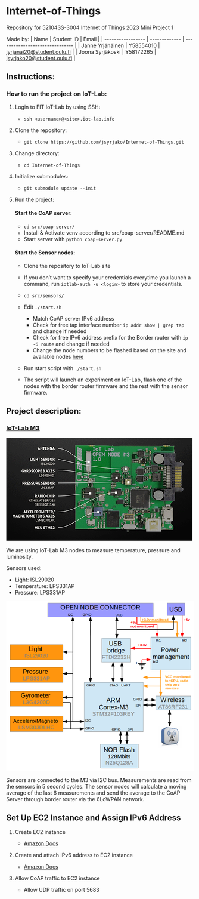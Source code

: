 # Internet-of-Things

Repository for 521043S-3004 Internet of Things 2023 Mini Project 1

Made by:
| Name              | Student ID    | Email                           |
| ----------------- | ------------- | ------------------------------- |
| Janne Yrjänäinen  | Y58554010      | jyrjanai20@student.oulu.fi      |
| Joona Syrjäkoski  | Y58172265      | jsyrjako20@student.oulu.fi      |


## Instructions:

### How to run the project on IoT-Lab:

1. Login to FIT IoT-Lab by using SSH:

   - `ssh <username>@<site>.iot-lab.info`

2. Clone the repository:

   - `git clone https://github.com/jsyrjako/Internet-of-Things.git`

3. Change directory:

   - `cd Internet-of-Things`

4. Initialize submodules:

   - `git submodule update --init`

5. Run the project:
   #### Start the CoAP server:
    - `cd src/coap-server/`
    - Install & Activate venv according to src/coap-server/README.md
    - Start server with `python coap-server.py`

    #### Start the Sensor nodes:
    - Clone the repository to IoT-Lab site
    - If you don’t want to specify your credentials everytime you launch a command, run `iotlab-auth -u <login>` to store your credentials.
    - `cd src/sensors/`
    - Edit `./start.sh`
        - Match CoAP server IPv6 address
        - Check for free tap interface number `ip addr show | grep tap` and change if needed
        - Check for free IPv6 address prefix for the Border router with `ip -6 route` and change if needed
        - Change the node numbers to be flashed based on the site and available nodes [here](https://iot-lab.github.io/docs/deployment/grenoble/)

    - Run start script with `./start.sh`
    - The script will launch an experiment on IoT-Lab, flash one of the nodes with the border router firmware and the rest with the sensor firmware.

## Project description:

### [IoT-Lab M3](https://iot-lab.github.io/docs/boards/iot-lab-m3/)

![Image of IoT-Lab M3](./images/m3-impl.png)

We are using IoT-Lab M3 nodes to measure temperature, pressure and luminosity.

Sensors used:

- Light: ISL29020
- Temperature: LPS331AP
- Pressure: LPS331AP

![Architecture of the M3](./images/m3-architecture.png)

Sensors are connected to the M3 via I2C bus. Measurements are read from the sensors in 5 second cycles. The sensor nodes will calculate a moving average of the last 6 measurements and send the average to the CoAP Server through border router via the 6LoWPAN network.

## Set Up EC2 Instance and Assign IPv6 Address

1. Create EC2 instance

   - [Amazon Docs](https://docs.aws.amazon.com/AWSEC2/latest/UserGuide/EC2_GetStarted.html)

2. Create and attach IPv6 address to EC2 instance

   - [Amazon Docs](https://docs.aws.amazon.com/AWSEC2/latest/UserGuide/using-instance-addressing.html#working-with-ipv6-addresses)

3. Allow CoAP traffic to EC2 instance
   - Allow UDP traffic on port 5683
